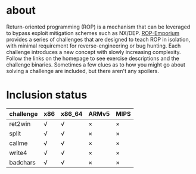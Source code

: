 # about
Return-oriented programming (ROP) is a mechanism that can be leveraged to bypass exploit mitigation schemes such as NX/DEP. 
[ROP-Emporium ](https://ropemporium.com/) provides a series of challenges that are designed to teach ROP in isolation, with minimal requirement for reverse-engineering or bug hunting. Each challenge introduces a new concept with slowly increasing complexity. 
Follow the links on the homepage to see exercise descriptions and the challenge binaries. Sometimes a few clues as to how you might go about solving a challenge are included, but there aren't any spoilers.

# Inclusion status

|   challenge   |           x86 |       x86_64  |      ARMv5    |   MIPS        |
| ------------- | ------------- | ------------- | ------------- | ------------- |
| ret2win       |             √ | √             | ×             | ×             |
| split         |             √ | √             | ×             | ×             |
|  callme       |             √ | √             | ×             | ×             |
| write4        |             √ | √             | ×             | ×             |
| badchars      |             √ | √             | ×             | ×             |

